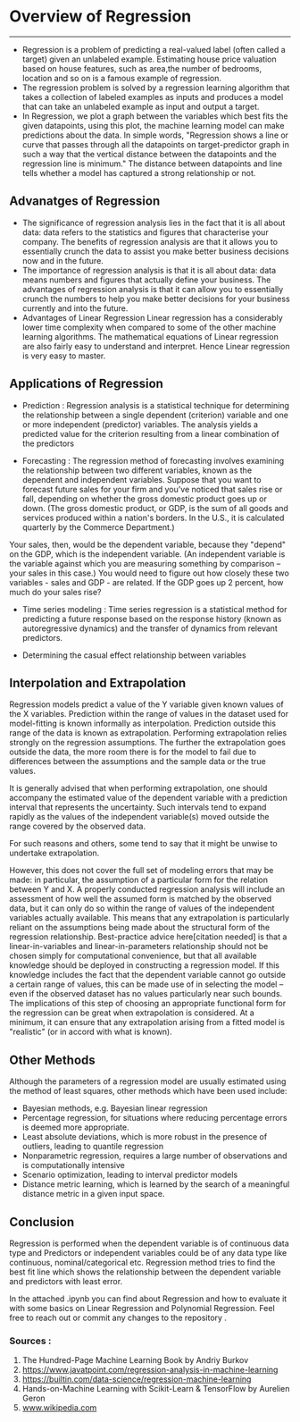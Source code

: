 # Overview of Regression
************************************************************************************
- Regression is a problem of predicting a real-valued label (often called a target) given an unlabeled example. Estimating house price valuation based on house features, such as area,the number of bedrooms, location and so on is a famous example of regression.
- The regression problem is solved by a regression learning algorithm that takes a collection of labeled examples as inputs and produces a model that can take an unlabeled example as input and output a target.
- In Regression, we plot a graph between the variables which best fits the given datapoints, using this plot, the machine learning model can make predictions about the data. In simple words, "Regression shows a line or curve that passes through all the datapoints on target-predictor graph in such a way that the vertical distance between the datapoints and the regression line is minimum." The distance between datapoints and line tells whether a model has captured a strong relationship or not.

## Advanatges of Regression
- The significance of regression analysis lies in the fact that it is all about data: data refers to the statistics and figures that characterise your company. The benefits of regression analysis are that it allows you to essentially crunch the data to assist you make better business decisions now and in the future.
- The importance of regression analysis is that it is all about data: data means numbers and figures that actually define your business. The advantages of regression analysis is that it can allow you to essentially crunch the numbers to help you make better decisions for your business currently and into the future. 
- Advantages of Linear Regression Linear regression has a considerably lower time complexity when compared to some of the other machine learning algorithms. The mathematical equations of Linear regression are also fairly easy to understand and interpret. Hence Linear regression is very easy to master.

## Applications of Regression
- Prediction : Regression analysis is a statistical technique for determining the relationship between a single dependent (criterion) variable and one or more independent (predictor) variables. The analysis yields a predicted value for the criterion resulting from a linear combination of the predictors

- Forecasting : The regression method of forecasting involves examining the relationship between two different variables, known as the dependent and independent variables. Suppose that you want to forecast future sales for your firm and you've noticed that sales rise or fall, depending on whether the gross domestic product goes up or down. (The gross domestic product, or GDP, is the sum of all goods and services produced within a nation's borders. In the U.S., it is calculated quarterly by the Commerce Department.)

Your sales, then, would be the dependent variable, because they "depend" on the GDP, which is the independent variable. (An independent variable is the variable against which you are measuring something by comparison – your sales in this case.) You would need to figure out how closely these two variables - sales and GDP - are related. If the GDP goes up 2 percent, how much do your sales rise?

- Time series modeling : Time series regression is a statistical method for predicting a future response based on the response history (known as autoregressive dynamics) and the transfer of dynamics from relevant predictors.

- Determining the casual effect relationship between variables

## Interpolation and Extrapolation
Regression models predict a value of the Y variable given known values of the X variables. Prediction within the range of values in the dataset used for model-fitting is known informally as interpolation. Prediction outside this range of the data is known as extrapolation. Performing extrapolation relies strongly on the regression assumptions. The further the extrapolation goes outside the data, the more room there is for the model to fail due to differences between the assumptions and the sample data or the true values.

It is generally advised that when performing extrapolation, one should accompany the estimated value of the dependent variable with a prediction interval that represents the uncertainty. Such intervals tend to expand rapidly as the values of the independent variable(s) moved outside the range covered by the observed data.

For such reasons and others, some tend to say that it might be unwise to undertake extrapolation.

However, this does not cover the full set of modeling errors that may be made: in particular, the assumption of a particular form for the relation between Y and X. A properly conducted regression analysis will include an assessment of how well the assumed form is matched by the observed data, but it can only do so within the range of values of the independent variables actually available. This means that any extrapolation is particularly reliant on the assumptions being made about the structural form of the regression relationship. Best-practice advice here[citation needed] is that a linear-in-variables and linear-in-parameters relationship should not be chosen simply for computational convenience, but that all available knowledge should be deployed in constructing a regression model. If this knowledge includes the fact that the dependent variable cannot go outside a certain range of values, this can be made use of in selecting the model – even if the observed dataset has no values particularly near such bounds. The implications of this step of choosing an appropriate functional form for the regression can be great when extrapolation is considered. At a minimum, it can ensure that any extrapolation arising from a fitted model is "realistic" (or in accord with what is known).

## Other Methods
Although the parameters of a regression model are usually estimated using the method of least squares, other methods which have been used include:
- Bayesian methods, e.g. Bayesian linear regression
- Percentage regression, for situations where reducing percentage errors is deemed more appropriate.
- Least absolute deviations, which is more robust in the presence of outliers, leading to quantile regression
- Nonparametric regression, requires a large number of observations and is computationally intensive
- Scenario optimization, leading to interval predictor models
- Distance metric learning, which is learned by the search of a meaningful distance metric in a given input space.

## Conclusion
Regression is performed when the dependent variable is of continuous data type and Predictors or independent variables could be of any data type like continuous, nominal/categorical etc. Regression method tries to find the best fit line which shows the relationship between the dependent variable and predictors with least error. 

In the attached .ipynb you can find about Regression and how to evaluate it with some basics on Linear Regression and Polynomial Regression.
Feel free to reach out or commit any changes to the repository .

### Sources :
1. The Hundred-Page Machine Learning Book by Andriy Burkov
2. https://www.javatpoint.com/regression-analysis-in-machine-learning
3. https://builtin.com/data-science/regression-machine-learning
4. Hands-on-Machine Learning with Scikit-Learn & TensorFlow by Aurelien Geron
5. www.wikipedia.com
